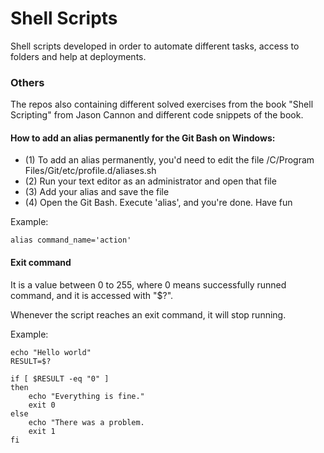 # Shell Scripts

Shell scripts developed in order to automate different tasks, access to folders and help at deployments.

### Others

The repos also containing different solved exercises from the book "Shell Scripting" from Jason Cannon and different code snippets of the book.

#### How to add an alias permanently for the Git Bash on Windows:

- (1) To add an alias permanently, you'd need to edit the file /C/Program Files/Git/etc/profile.d/aliases.sh
- (2) Run your text editor as an administrator and open that file
- (3) Add your alias and save the file
- (4) Open the Git Bash. Execute 'alias', and you're done. Have fun

Example:

``` shell
alias command_name='action'
```

#### Exit command

It is a value between 0 to 255, where 0 means successfully runned command, and it is accessed with "$?".

Whenever the script reaches an exit command, it will stop running.

Example:

```shell
echo "Hello world"
RESULT=$?

if [ $RESULT -eq "0" ]
then
    echo "Everything is fine."
    exit 0
else
    echo "There was a problem.
    exit 1
fi
```